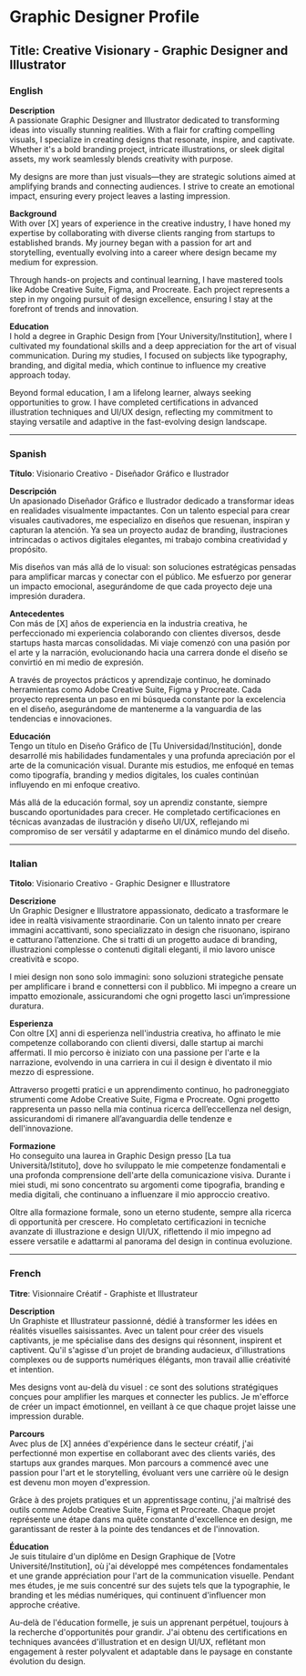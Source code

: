 # Graphic Designer Profile

## Title: Creative Visionary - Graphic Designer and Illustrator

### English

**Description**  
A passionate Graphic Designer and Illustrator dedicated to transforming ideas into visually stunning realities. With a flair for crafting compelling visuals, I specialize in creating designs that resonate, inspire, and captivate. Whether it's a bold branding project, intricate illustrations, or sleek digital assets, my work seamlessly blends creativity with purpose.

My designs are more than just visuals—they are strategic solutions aimed at amplifying brands and connecting audiences. I strive to create an emotional impact, ensuring every project leaves a lasting impression.

**Background**  
With over [X] years of experience in the creative industry, I have honed my expertise by collaborating with diverse clients ranging from startups to established brands. My journey began with a passion for art and storytelling, eventually evolving into a career where design became my medium for expression.

Through hands-on projects and continual learning, I have mastered tools like Adobe Creative Suite, Figma, and Procreate. Each project represents a step in my ongoing pursuit of design excellence, ensuring I stay at the forefront of trends and innovation.

**Education**  
I hold a degree in Graphic Design from [Your University/Institution], where I cultivated my foundational skills and a deep appreciation for the art of visual communication. During my studies, I focused on subjects like typography, branding, and digital media, which continue to influence my creative approach today.

Beyond formal education, I am a lifelong learner, always seeking opportunities to grow. I have completed certifications in advanced illustration techniques and UI/UX design, reflecting my commitment to staying versatile and adaptive in the fast-evolving design landscape.

---

### Spanish

**Título**: Visionario Creativo - Diseñador Gráfico e Ilustrador  

**Descripción**  
Un apasionado Diseñador Gráfico e Ilustrador dedicado a transformar ideas en realidades visualmente impactantes. Con un talento especial para crear visuales cautivadores, me especializo en diseños que resuenan, inspiran y capturan la atención. Ya sea un proyecto audaz de branding, ilustraciones intrincadas o activos digitales elegantes, mi trabajo combina creatividad y propósito.

Mis diseños van más allá de lo visual: son soluciones estratégicas pensadas para amplificar marcas y conectar con el público. Me esfuerzo por generar un impacto emocional, asegurándome de que cada proyecto deje una impresión duradera.

**Antecedentes**  
Con más de [X] años de experiencia en la industria creativa, he perfeccionado mi experiencia colaborando con clientes diversos, desde startups hasta marcas consolidadas. Mi viaje comenzó con una pasión por el arte y la narración, evolucionando hacia una carrera donde el diseño se convirtió en mi medio de expresión.

A través de proyectos prácticos y aprendizaje continuo, he dominado herramientas como Adobe Creative Suite, Figma y Procreate. Cada proyecto representa un paso en mi búsqueda constante por la excelencia en el diseño, asegurándome de mantenerme a la vanguardia de las tendencias e innovaciones.

**Educación**  
Tengo un título en Diseño Gráfico de [Tu Universidad/Institución], donde desarrollé mis habilidades fundamentales y una profunda apreciación por el arte de la comunicación visual. Durante mis estudios, me enfoqué en temas como tipografía, branding y medios digitales, los cuales continúan influyendo en mi enfoque creativo.

Más allá de la educación formal, soy un aprendiz constante, siempre buscando oportunidades para crecer. He completado certificaciones en técnicas avanzadas de ilustración y diseño UI/UX, reflejando mi compromiso de ser versátil y adaptarme en el dinámico mundo del diseño.

---

### Italian

**Titolo**: Visionario Creativo - Graphic Designer e Illustratore  

**Descrizione**  
Un Graphic Designer e Illustratore appassionato, dedicato a trasformare le idee in realtà visivamente straordinarie. Con un talento innato per creare immagini accattivanti, sono specializzato in design che risuonano, ispirano e catturano l’attenzione. Che si tratti di un progetto audace di branding, illustrazioni complesse o contenuti digitali eleganti, il mio lavoro unisce creatività e scopo.

I miei design non sono solo immagini: sono soluzioni strategiche pensate per amplificare i brand e connettersi con il pubblico. Mi impegno a creare un impatto emozionale, assicurandomi che ogni progetto lasci un’impressione duratura.

**Esperienza**  
Con oltre [X] anni di esperienza nell'industria creativa, ho affinato le mie competenze collaborando con clienti diversi, dalle startup ai marchi affermati. Il mio percorso è iniziato con una passione per l'arte e la narrazione, evolvendo in una carriera in cui il design è diventato il mio mezzo di espressione.

Attraverso progetti pratici e un apprendimento continuo, ho padroneggiato strumenti come Adobe Creative Suite, Figma e Procreate. Ogni progetto rappresenta un passo nella mia continua ricerca dell’eccellenza nel design, assicurandomi di rimanere all’avanguardia delle tendenze e dell'innovazione.

**Formazione**  
Ho conseguito una laurea in Graphic Design presso [La tua Università/Istituto], dove ho sviluppato le mie competenze fondamentali e una profonda comprensione dell'arte della comunicazione visiva. Durante i miei studi, mi sono concentrato su argomenti come tipografia, branding e media digitali, che continuano a influenzare il mio approccio creativo.

Oltre alla formazione formale, sono un eterno studente, sempre alla ricerca di opportunità per crescere. Ho completato certificazioni in tecniche avanzate di illustrazione e design UI/UX, riflettendo il mio impegno ad essere versatile e adattarmi al panorama del design in continua evoluzione.

---

### French

**Titre**: Visionnaire Créatif - Graphiste et Illustrateur  

**Description**  
Un Graphiste et Illustrateur passionné, dédié à transformer les idées en réalités visuelles saisissantes. Avec un talent pour créer des visuels captivants, je me spécialise dans des designs qui résonnent, inspirent et captivent. Qu'il s'agisse d'un projet de branding audacieux, d'illustrations complexes ou de supports numériques élégants, mon travail allie créativité et intention.

Mes designs vont au-delà du visuel : ce sont des solutions stratégiques conçues pour amplifier les marques et connecter les publics. Je m'efforce de créer un impact émotionnel, en veillant à ce que chaque projet laisse une impression durable.

**Parcours**  
Avec plus de [X] années d'expérience dans le secteur créatif, j'ai perfectionné mon expertise en collaborant avec des clients variés, des startups aux grandes marques. Mon parcours a commencé avec une passion pour l'art et le storytelling, évoluant vers une carrière où le design est devenu mon moyen d'expression.

Grâce à des projets pratiques et un apprentissage continu, j'ai maîtrisé des outils comme Adobe Creative Suite, Figma et Procreate. Chaque projet représente une étape dans ma quête constante d'excellence en design, me garantissant de rester à la pointe des tendances et de l'innovation.

**Éducation**  
Je suis titulaire d'un diplôme en Design Graphique de [Votre Université/Institution], où j'ai développé mes compétences fondamentales et une grande appréciation pour l'art de la communication visuelle. Pendant mes études, je me suis concentré sur des sujets tels que la typographie, le branding et les médias numériques, qui continuent d'influencer mon approche créative.

Au-delà de l'éducation formelle, je suis un apprenant perpétuel, toujours à la recherche d'opportunités pour grandir. J'ai obtenu des certifications en techniques avancées d'illustration et en design UI/UX, reflétant mon engagement à rester polyvalent et adaptable dans le paysage en constante évolution du design.
